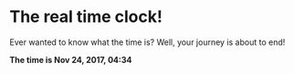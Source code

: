 # The real time clock!

Ever wanted to know what the time is? Well, your journey is about to end!

**The time is Nov 24, 2017, 04:34**